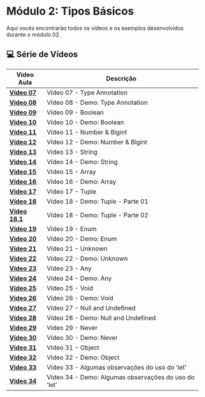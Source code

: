 # Módulo 2: Tipos Básicos  

Aqui vocês encontrarão todos os vídeos e os exemplos desenvolvidos durante o módulo 02.

## 💻 Série de Vídeos

| Vídeo Aula | Descrição |
|---|---|
| **[Vídeo 07](https://youtu.be/ocjS96i27zk)** | Vídeo 07 - Type Annotation |
| **[Vídeo 08](https://youtu.be/BmLMwwWNblI)** | Vídeo 08 - Demo: Type Annotation |
| **[Vídeo 09](https://youtu.be/y6dgaE-cPhc)** | Vídeo 09 - Boolean |
| **[Vídeo 10](https://youtu.be/SkXMjanTPbQ)** | Vídeo 10 - Demo: Boolean |
| **[Vídeo 11](https://youtu.be/SsQqZPdPJl4)** | Vídeo 11 - Number & Bigint |
| **[Vídeo 12](https://youtu.be/498uRBCoGf8)** | Vídeo 12 - Demo: Number & Bigint |
| **[Vídeo 13](https://youtu.be/0LpB1I8YPnA)** | Vídeo 13 - String |
| **[Vídeo 14](https://youtu.be/Le9jY9AdWbI)** | Vídeo 14 - Demo: String |
| **[Vídeo 15](https://youtu.be/IzEpibKEtg4)** | Vídeo 15 - Array |
| **[Vídeo 16](https://youtu.be/P1ZALg3mKtA)** | Vídeo 16 - Demo: Array |
| **[Vídeo 17](https://youtu.be/APecrHh9K7E)** | Vídeo 17 - Tuple |
| **[Vídeo 18](https://youtu.be/Hz1mB0YwDWU)** | Vídeo 18 - Demo: Tuple - Parte 01 |
| **[Vídeo 18.1](https://youtu.be/0_61ggJ_yzY)** | Vídeo 18 - Demo: Tuple - Parte 02 |
| **[Vídeo 19]()** | Vídeo 19 - Enum |
| **[Vídeo 20]()** | Vídeo 20 - Demo: Enum |
| **[Vídeo 21]()** | Vídeo 21 - Unknown |
| **[Vídeo 22]()** | Vídeo 22 - Demo: Unknown |
| **[Vídeo 23]()** | Vídeo 23 - Any |
| **[Vídeo 24]()** | Vídeo 24 - Demo: Any |
| **[Vídeo 25]()** | Vídeo 25 - Void |
| **[Vídeo 26]()** | Vídeo 26 - Demo: Void |
| **[Vídeo 27]()** | Vídeo 27 - Null and Undefined |
| **[Vídeo 28]()** | Vídeo 28 - Demo: Null and Undefined |
| **[Vídeo 29]()** | Vídeo 29 - Never |
| **[Vídeo 30]()** | Vídeo 30 - Demo: Never |
| **[Vídeo 31]()** | Vídeo 31 - Object |
| **[Vídeo 32]()** | Vídeo 32 - Demo: Object |
| **[Vídeo 33]()** | Vídeo 33 - Algumas observações do uso do ‘let’ |
| **[Vídeo 34]()** | Vídeo 34 - Demo: Algumas observações do uso do ‘let’ |
 